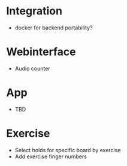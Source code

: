 # Integration
- docker for backend portability?

# Webinterface
- Audio counter

# App
- TBD

# Exercise
- Select holds for specific board by exercise
- Add exercise finger numbers